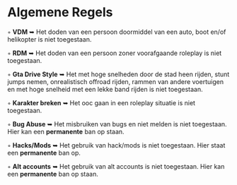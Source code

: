 # Algemene Regels

◦ <b>VDM</b> ➥ Het doden van een persoon doormiddel van een auto, boot en/of helikopter is niet toegestaan.

◦ <b>RDM</b> ➥ Het doden van een persoon zoner voorafgaande roleplay is niet toegestaan. 

◦ <b>Gta Drive Style</b> ➥ Het met hoge snelheden door de stad heen rijden, stunt jumps nemen, onrealistisch offroad rijden, rammen van andere voertuigen en met hoge snelheid met een lekke band rijden is niet toegestaan.

◦ <b>Karakter breken</b> ➥ Het ooc gaan in een roleplay situatie is niet toegestaan.

◦ <b>Bug Abuse</b> ➥ Het misbruiken van bugs en niet melden is niet toegestaan. Hier kan een <b>permanente</b> ban op staan.

◦ <b>Hacks/Mods</b> ➥ Het gebruik van hack/mods is niet toegestaan. Hier staat een <b>permanente</b> ban op.

◦ <b>Alt accounts</b> ➥ Het gebruik van alt accounts is niet toegestaan. Hier kan een <b>permanente</b> ban op staan.
